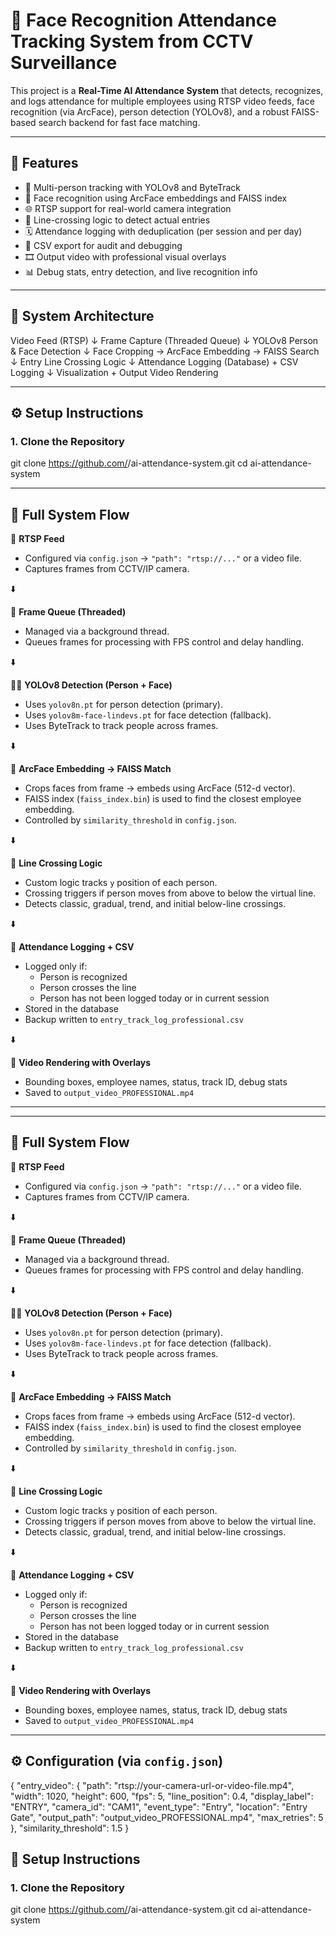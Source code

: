 # 🎥 Face Recognition Attendance Tracking System from CCTV Surveillance

This project is a **Real-Time AI Attendance System** that detects, recognizes, and logs attendance for multiple employees using RTSP video feeds, face recognition (via ArcFace), person detection (YOLOv8), and a robust FAISS-based search backend for fast face matching.

---

## 🚀 Features

- 👥 Multi-person tracking with YOLOv8 and ByteTrack  
- 🧠 Face recognition using ArcFace embeddings and FAISS index  
- 🌐 RTSP support for real-world camera integration  
- 📏 Line-crossing logic to detect actual entries  
- 🗓️ Attendance logging with deduplication (per session and per day)  
- 📁 CSV export for audit and debugging  
- 🎞️ Output video with professional visual overlays  
- 📊 Debug stats, entry detection, and live recognition info  

---

## 🧠 System Architecture

Video Feed (RTSP)
      ↓
Frame Capture (Threaded Queue)
      ↓
YOLOv8 Person & Face Detection
      ↓
Face Cropping → ArcFace Embedding → FAISS Search
      ↓
Entry Line Crossing Logic
      ↓
Attendance Logging (Database) + CSV Logging
      ↓
Visualization + Output Video Rendering


---

## ⚙️ Setup Instructions

### 1. Clone the Repository

git clone https://github.com/<your-username>/ai-attendance-system.git
cd ai-attendance-system


---

## 🔁 Full System Flow

📡 **RTSP Feed**  
- Configured via `config.json` → `"path": "rtsp://..."` or a video file.  
- Captures frames from CCTV/IP camera.

⬇️  

🧵 **Frame Queue (Threaded)**  
- Managed via a background thread.  
- Queues frames for processing with FPS control and delay handling.

⬇️  

🧍‍♂️ **YOLOv8 Detection (Person + Face)**  
- Uses `yolov8n.pt` for person detection (primary).  
- Uses `yolov8m-face-lindevs.pt` for face detection (fallback).  
- Uses ByteTrack to track people across frames.  

⬇️  

🧠 **ArcFace Embedding → FAISS Match**  
- Crops faces from frame → embeds using ArcFace (512-d vector).  
- FAISS index (`faiss_index.bin`) is used to find the closest employee embedding.  
- Controlled by `similarity_threshold` in `config.json`.

⬇️  

🛑 **Line Crossing Logic**  
- Custom logic tracks `y` position of each person.  
- Crossing triggers if person moves from above to below the virtual line.  
- Detects classic, gradual, trend, and initial below-line crossings.  

⬇️  

📝 **Attendance Logging + CSV**  
- Logged only if:  
  - Person is recognized  
  - Person crosses the line  
  - Person has not been logged today or in current session  
- Stored in the database  
- Backup written to `entry_track_log_professional.csv`

⬇️  

🎥 **Video Rendering with Overlays**  
- Bounding boxes, employee names, status, track ID, debug stats  
- Saved to `output_video_PROFESSIONAL.mp4`

---


---

## 🔁 Full System Flow

📡 **RTSP Feed**  
- Configured via `config.json` → `"path": "rtsp://..."` or a video file.  
- Captures frames from CCTV/IP camera.

⬇️  

🧵 **Frame Queue (Threaded)**  
- Managed via a background thread.  
- Queues frames for processing with FPS control and delay handling.

⬇️  

🧍‍♂️ **YOLOv8 Detection (Person + Face)**  
- Uses `yolov8n.pt` for person detection (primary).  
- Uses `yolov8m-face-lindevs.pt` for face detection (fallback).  
- Uses ByteTrack to track people across frames.  

⬇️  

🧠 **ArcFace Embedding → FAISS Match**  
- Crops faces from frame → embeds using ArcFace (512-d vector).  
- FAISS index (`faiss_index.bin`) is used to find the closest employee embedding.  
- Controlled by `similarity_threshold` in `config.json`.

⬇️  

🛑 **Line Crossing Logic**  
- Custom logic tracks `y` position of each person.  
- Crossing triggers if person moves from above to below the virtual line.  
- Detects classic, gradual, trend, and initial below-line crossings.  

⬇️  

📝 **Attendance Logging + CSV**  
- Logged only if:  
  - Person is recognized  
  - Person crosses the line  
  - Person has not been logged today or in current session  
- Stored in the database  
- Backup written to `entry_track_log_professional.csv`

⬇️  

🎥 **Video Rendering with Overlays**  
- Bounding boxes, employee names, status, track ID, debug stats  
- Saved to `output_video_PROFESSIONAL.mp4`

---

## ⚙️ Configuration (via `config.json`)

{
  "entry_video": {
    "path": "rtsp://your-camera-url-or-video-file.mp4",
    "width": 1020,
    "height": 600,
    "fps": 5,
    "line_position": 0.4,
    "display_label": "ENTRY",
    "camera_id": "CAM1",
    "event_type": "Entry",
    "location": "Entry Gate",
    "output_path": "output_video_PROFESSIONAL.mp4",
    "max_retries": 5
  },
  "similarity_threshold": 1.5
}

## 🧾 Setup Instructions

### 1. Clone the Repository

git clone https://github.com/<your-username>/ai-attendance-system.git
cd ai-attendance-system






